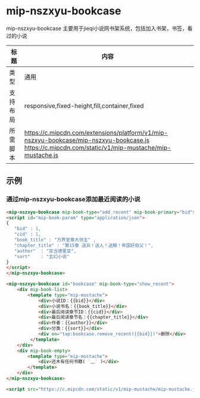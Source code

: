 # mip-nszxyu-bookcase

mip-nszxyu-bookcase 主要用于jieqi小说网书架系统，包括加入书架，书签，看过的小说

标题|内容
----|----
类型|通用
支持布局|responsive,fixed-height,fill,container,fixed
所需脚本|https://c.mipcdn.com/extensions/platform/v1/mip-nszxyu-bookcase/mip-nszxyu-bookcase.js <br/>https://c.mipcdn.com/static/v1/mip-mustache/mip-mustache.js

## 示例

### 通过mip-nszxyu-bookcase添加最近阅读的小说
```html
<mip-nszxyu-bookcase mip-book-type="add_recent" mip-book-primary="bid">
<script id="mip-book-param" type="application/json">
{
   "bid" : 1,
   "cid" : 1,
   "book_title" : "万界至尊大领主" ,
   "chapter_title" : "第15章 送兵！送人！送粮！帝国好伯父！",
   "author"  : "亚当德里亚",
   "sort"    : "玄幻小说"
}
</script>
</mip-nszxyu-bookcase>

<mip-nszxyu-bookcase id="bookcase" mip-book-type="show_recent">
    <div mip-book-list>
        <template type="mip-mustache">
            <div>小说ID：{{bid}}</div>
            <div>小说书名：{{book_title}}</div>
            <div>最后阅读章节ID：{{cid}}</div>
            <div>最后阅读章节名：{{chapter_title}}</div>
            <div>作者：{{author}}</div>
            <div>分类：{{sort}}</div>
            <div on="tap:bookcase.remove_recent({{bid}})">删除</div>
         </template>
    </div>
    <div mip-book-empty>
        <template type="mip-mustache">
            <div>还木有任何书籍( ˙﹏˙ )</div>
        </template>
    </div>
</mip-nszxyu-bookcase>

<script src="https://c.mipcdn.com/static/v1/mip-mustache/mip-mustache.js"></script>

```



